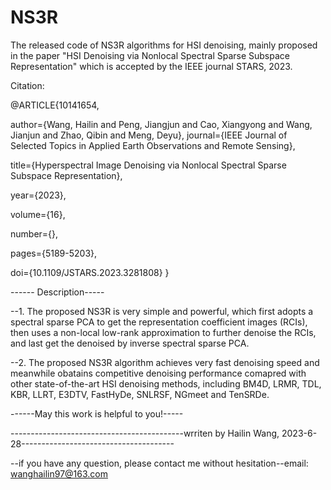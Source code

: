 # NS3R
The released code of NS3R algorithms for HSI denoising, mainly proposed in the paper "HSI Denoising via Nonlocal Spectral Sparse Subspace Representation" which is accepted by the IEEE journal STARS, 2023.

Citation: 

@ARTICLE{10141654,

  author={Wang, Hailin and Peng, Jiangjun and Cao, Xiangyong and Wang, Jianjun and Zhao, Qibin and Meng, Deyu},
  journal={IEEE Journal of Selected Topics in Applied Earth Observations and Remote Sensing}, 
  
  title={Hyperspectral Image Denoising via Nonlocal Spectral Sparse Subspace Representation}, 
  
  year={2023},
  
  volume={16},
  
  number={},
  
  pages={5189-5203},
  
  doi={10.1109/JSTARS.2023.3281808}
  }


------ Description-----

--1. The proposed NS3R is very simple and powerful, which first adopts a spectral sparse PCA to get the representation coefficient images (RCIs), then uses a non-local low-rank approximation to further denoise the RCIs, and last get the denoised by inverse spectral sparse PCA.

--2. The proposed NS3R algorithm achieves very fast denoising speed and meanwhile obatains competitive denoising performance comapred with other state-of-the-art HSI denoising methods, including BM4D, LRMR, TDL, KBR, LLRT, E3DTV, FastHyDe, SNLRSF, NGmeet and TenSRDe. 

------May this work is helpful to you!-----

-------------------------------------------wrriten by Hailin Wang, 2023-6-28--------------------------------------

--if you have any question, please contact me without hesitation--email: wanghailin97@163.com




